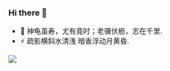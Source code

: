 ### Hi there 👋
- 🌱 神龟虽寿，尤有竟时；老骥伏枥，志在千里.
- ⚡ 疏影横斜水清浅 暗香浮动月黄昏.
<div>
    <a href="https://leetcode.cn/u/ocean-man-jack/" target="_blank"></a>
    <img src="https://leetcard.jacoblin.cool/ocean-man-jack?site=cn&theme=light&ext=activity"></img>
</div>
